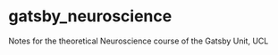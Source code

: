 gatsby_neuroscience
===================

Notes for the theoretical Neuroscience course of the Gatsby Unit, UCL
